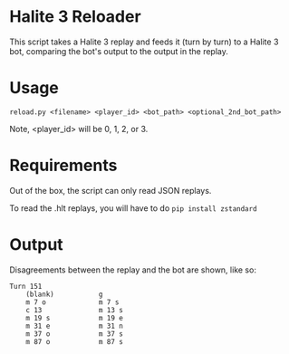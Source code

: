# Halite 3 Reloader

This script takes a Halite 3 replay and feeds it (turn by turn) to a Halite 3 bot, comparing the bot's output to the output in the replay.

# Usage

`reload.py <filename> <player_id> <bot_path> <optional_2nd_bot_path>`

Note, <player_id> will be 0, 1, 2, or 3.

# Requirements

Out of the box, the script can only read JSON replays.

To read the .hlt replays, you will have to do `pip install zstandard`

# Output

Disagreements between the replay and the bot are shown, like so:

```
Turn 151
    (blank)           g
    m 7 o             m 7 s
    c 13              m 13 s
    m 19 s            m 19 e
    m 31 e            m 31 n
    m 37 o            m 37 s
    m 87 o            m 87 s
```
